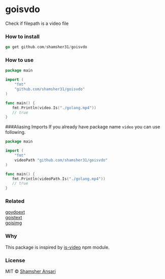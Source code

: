 # goisvdo
Check if filepath is a video file

### How to install
```go
go get github.com/shamsher31/goisvdo
```

### How to use
```go
package main

import (
	"fmt"
	"github.com/shamsher31/goisvdo"
)

func main() {
   fmt.Println(video.Is("./golang.mp4"))
   // true
}
```
###Aliasing Imports
If you already have package name ```video``` you can use following.
```go
package main

import (
	"fmt"
	videoPath "github.com/shamsher31/goisvdo"
)

func main() {
   fmt.Println(videoPath.Is("./golang.mp4"))
   // true
}
```

### Related
[govdoext](https://github.com/shamsher31/govdoext)<br>
[goistext](https://github.com/ferhatelmas/goistext)<br>
[goisimg](https://github.com/ferhatelmas/goisimg)<br>

### Why
This package is inspired by [is-video](https://www.npmjs.com/package/is-video) npm module.

### License
MIT © [Shamsher Ansari](https://github.com/shamsher31)
